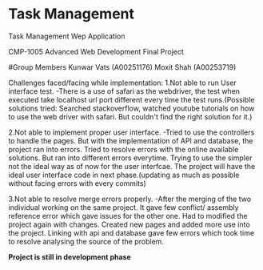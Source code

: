 # Task Management
 Task Management Wep Application

 CMP-1005 Advanced Web Development Final Project
 
#Group Members
 Kunwar Vats (A00251176)
 Moxit Shah (A00253719)


Challenges faced/facing while implementation:
1.Not able to run User interface test.
-There is a use of safari as the webdriver, the test when executed take localhost url port different every time the test runs.(Possible solutions tried: Searched stackoverflow, watched youtube tutorials on how to use the web driver with safari. But couldn't find the right solution for it.)

2.Not able to implement proper user interface.
-Tried to use the controllers to handle the pages. But with the implementation of API and database, the project ran into errors. Tried to resolve errors with the online available solutions. But ran into different errors everytime. Trying to use the simpler not the ideal way as of now for the user interfcae. The project will have the ideal user interface code in next phase.(updating as much as possible without facing errors with every commits)

3.Not able to resolve merge errors properly.
-After the merging of the two individual working on the same project. It gave few conflict/ assembly reference error which gave issues for the other one. Had to modified the project again with changes. Created new pages and added more use into the project. Linking with api and database gave few errors which took time to resolve analysing the source of the problem. 


**Project is still in development phase** 